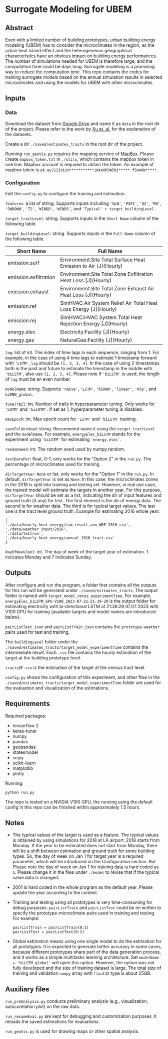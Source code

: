 # Surrogate Modeling for UBEM


## Abstract
Even with a limited number of building prototypes, urban building energy modeling (UBEM)
has to consider the microclimates in the region, as the urban heat island effect and the 
heterogeneous geographical characteristics have an obvious impact on building energy
performances. The number of simulations needed for UBEM is therefore large, and the 
computation time could be days long. Surrogate modeling is a promising way to reduce
the computation time. This repo contains the codes for training surrogate models based
on the annual simulation results in selected microclimates and using the models for UBEM 
with other microclimates.


## Inputs
### Data
Download the dataset from [Google Drive](https://drive.google.com/file/d/1K9-W-cC8ngkglDV2DOMNEwy00WGeFq6w/view?usp=sharing) 
and name it as `data` in the root dir of the project.
Please refer to the work by [Xu et. al.](https://github.com/IMMM-SFA/xu_etal_2022_sdata)
for the explanation of the datasets.

Create a dir `./saved/estimates_tracts` in the root dir of the project.

Running `run_geoVis.py` requires the mapping service of [MapBox](https://www.mapbox.com/).
Please create `mapbox_token.txt` in `./utils`, which contains the mapbox token in one line.
Mapbox account is required to obtain the token. An example of 
mapbox token is `pk.eyJ1IjoicH***********1NXo0M3A5bj*****.f384XN*****`.

### Configuration
Edit the `config.py` to configure the training and estimation.

`features`: a list of string. Supports inputs including 
`'GLW'`, `'PSFC'`, `'Q2'`, `'RH'`, `'SWDOWN'`, `'T2'`, `'WINDD'`, `'WINDS'`, 
and `'Typical' + target_buildingLevel`.

`target_tractLevel`: string. Supports inputs in the `Short Name`
column of the following table.

`target_buildingLevel`: string. Supports inputs in the `Full Name`
column of the following table.

| Short Name | Full Name                                                         |
|------------|-------------------------------------------------------------------|
| emission.surf  | Environment:Site Total Surface Heat Emission to Air \[J](Hourly)  |
| emission.exfiltration | Environment:Site Total Zone Exfiltration Heat Loss \[J](Hourly)   | 
| emission.exhaust | Environment:Site Total Zone Exhaust Air Heat Loss \[J](Hourly)    |
| emission.ref | SimHVAC:Air System Relief Air Total Heat Loss Energy \[J](Hourly) |
| emission.rej | SimHVAC:HVAC System Total Heat Rejection Energy \[J](Hourly)      |
| energy.elec | Electricity:Facility \[J](Hourly)                                 |
| energy.gas | NaturalGas:Facility \[J](Hourly)                                  |

`lag`: list of int. The index of time lags in each sequence, ranging from 1. 
For example, in the case of using 4 time lags to estimate 1 timestamp forward with `'LSTM'`, 
`lag` should be `[1, 2, 3, 4]`. In the case of using 2 timestamps both in the past
and future to estimate the timestamp in the middle with `'biLSTM'`, also use
`[1, 2, 3, 4]`. Please note if `'biLSTM'` is used, the length of `lag` must be 
an even number.

`modelName`: string. Supports `'naive'`, `'LSTM'`, `'biRNN'`, `'linear'`, 
`'mlp'`, and `biRNN_global`.

`tuneTrail`: int. Number of trails in hyperparameter tuning. Only works
for `'LSTM'` and `'biLSTM'`. If set as 1, hyperparameter tuning is disabled.

`maxEpoch`: int. Max epoch count for `'LSTM'` and `'biLSTM'` training.

`saveFolderHead`: string. Recommend name it using the `target_tractLevel`
and the `modelName`. For example, `energyElec_biLSTM` stands for the experiment
using `'biLSTM'` for estimating `'energy.elec'`.

`randomSeed`: int. The random seed used by numpy.random.

`testDataPer`: float, 0-1, only works for the "Option 2" in the `run.py`. 
The percentage of microclimates used for training. 

`dirTargetYear`: `None` or list, only works for the "Option 1" in the `run.py`.
In default, `dirTargetYear` is set as `None`. In this case, the microclimates zones 
in the 2018 is split into training and testing set. However, in real use case, the trained
model will estimate the targets in another year. For this purpose, `dirTargetYear` should be set as a 
list, indicating the dir of input features and ground truth (if any) for test.
The first element is the dir of energy data. The second is for weather data. The third is 
for typical target values. The last one is the tract level ground truth. Example for estimating 2016 whole year:
```
[
'./data/hourly_heat_energy/sim_result_ann_WRF_2016_csv',
'./data/weather input/2016',
'./data/testrun',
'./data/hourly_heat_energy/annual_2016_tract.csv'
]
```

`dayOfWeekJan1`: int. The day of week of the target year of estimation. 1 incicates Monday and 7 indicates
Sunday. 


## Outputs
After configure and run the program, a folder that contains all the outputs for
this run will be generated under `./saved/estimates_tracts`. The output folder
is named with `target_model_notes_experimentTime`. 
For example, `energyElec_biLSTM_GPU-V100_2023-07-21-21-39-29`
is the output folder for estimating electricity with bi-directional LSTM at
21:39:29 07/21 2023 with V100 GPU for training (available targets and model names are introduced below).

`pairListTest.json` and `pairListTrain.json` contains the `prototype-weather` pairs
used for test and training.

The `buildingLevel` folder under the `./saved/estimates_tracts/target_model_experimentTime` contains
the intermediate result. Each `.csv` file contains the hourly estimation of the
target at the building prototype level.

`tractsDF.csv` is the estimation of the target at the census tract level.

`config.py` shows the configuration of this experiment, and other files in the 
`./saved/estimates_tracts/target_model_experimentTime` folder are used for 
the evaluation and visualization of the estimations.


## Requirements
Required packages:
* tensorflow 2
* keras-tuner
* numpy
* pandas
* geopandas
* statesmodel
* scipy
* scikit-learn
* matplotlib
* plotly

Running:
```
python run.py
```

The repo is tested on a NVIDIA V100 GPU, the running using the default config in this
repo can be finished within approximately 1.5 hours.


## Notes

* The typical values of the target is used as a feature. The typical values is obtained
by using simulations for 2018 at LA airport. 2018 starts from Monday. If the year to be
estimated does not start from Monday, there will be a shift between estimation and 
ground truth for some building types. So, the day of week on Jan 1 for target year is a required 
parameter, which will be introduced on the Configuration section. But Please note
the day of week on Jan 1 for training data is hard coded as `1`. Please change it in the 
files under `./model` to revise that if the typical value data is changed.

* 2001 is hard coded in the whole program as the default year. Please update the year
according to the context.

* Training and testing using all prototypes is very time-consuming for debug purposes. `pairListTrain`
and `pairListTest` could be re-written to specify the prototype-microclimate pairs used in training and testing. 
For example:
    ```
    pairListTrain = pairListTrain[0:1]
    pairListTest = pairListTest[0:1]
    ```
  
* Global estimation means using one single model to do the estimation for all prototypes. It is expected to 
generate better accuracy in some cases, because different prototypes share part of the data generation process,
and it works as a simple multitasks learning architecture. Set `modelName = 'biLSTM_global'` will open 
this option. However, the option was not fully developed and the size of training dataset is large.
The total size of training and validation `numpy` array with `float32` type is about 25GB. 

  
## Auxiliary files
`run_preAnalysis.py` conducts preliminary analysis (e.g., visualization, autocorelation plot) 
on the raw data.

`run_resumeEval.py` are kept for debugging and customization purposes. It reloads the saved estimations
for evaluations. 

`run_geoVis.py` is used for drawing maps or other spatial analysis.
